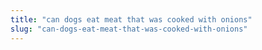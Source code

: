 ```yaml
---
title: "can dogs eat meat that was cooked with onions"
slug: "can-dogs-eat-meat-that-was-cooked-with-onions"
---
```


